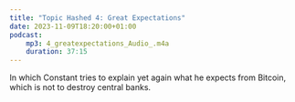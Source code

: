 ```yaml
---
title: "Topic Hashed 4: Great Expectations"
date: 2023-11-09T18:20:00+01:00
podcast:
    mp3: 4_greatexpectations_Audio_.m4a
    duration: 37:15
---
```

In which Constant tries to explain yet again what he expects from Bitcoin, which is not to destroy central banks.
